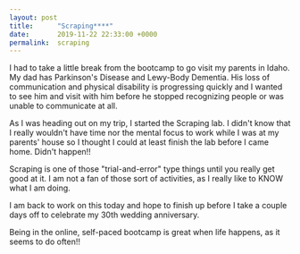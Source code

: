 ```yaml
---
layout: post
title:      "Scraping****"
date:       2019-11-22 22:33:00 +0000
permalink:  scraping
---
```



I had to take a little break from the bootcamp to go visit my parents in Idaho. My dad has Parkinson's Disease and Lewy-Body Dementia. His loss of communication and physical disability is progressing quickly and I wanted to see him and visit with him before he stopped recognizing people or was unable to communicate at all. 

As I was heading out on my trip, I started the Scraping lab. I didn't know that I really wouldn't have time nor the mental focus to work while I was at my parents' house so I thought I could at least finish the lab before I came home. Didn't happen!!

Scraping is one of those "trial-and-error" type things until you really get good at it. I am not a fan of those sort of activities, as I really like to KNOW what I am doing. 

I am back to work on this today and hope to finish up before I take a couple days off to celebrate my 30th wedding anniversary.

Being in the online, self-paced bootcamp is great when life happens, as it seems to do often!!


